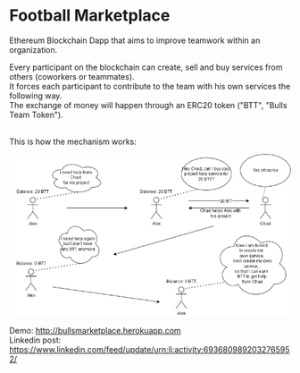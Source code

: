 # Football Marketplace
Ethereum Blockchain Dapp that aims to improve teamwork within an organization.

Every participant on the blockchain can create, sell and buy services from others (coworkers or teammates).<br>
It forces each participant to contribute to the team with his own services the following way. <br>
The exchange of money will happen through an ERC20 token ("BTT", "Bulls Team Token").<br><br>

This is how the mechanism works:

![Mechanism of application.](mechanism.drawio.png)

Demo: http://bullsmarketplace.herokuapp.com <br>
Linkedin post: https://www.linkedin.com/feed/update/urn:li:activity:6936809892032765952/



